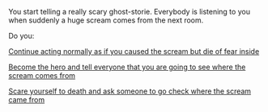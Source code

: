 You start telling a really scary ghost-storie. Everybody is listening to you when suddenly a huge scream comes from the next room.

Do you:

[Continue acting normally as if you caused the scream but die of fear inside](continue_story/continue_story.md)

[Become the hero and tell everyone that you are going to see where the scream comes from](check_source/check_source.md)

[Scare yourself to death and ask someone to go check where the scream came from](scared/scared.md)

